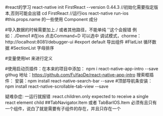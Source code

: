 #react的学习
    react-native init FirstReact --version 0.44.3 //初始化需要指定版本,否则可能会出错
    cd FirstReact
    //运行ios react-native run-ios
#this.props.name 的一些使用
    Component 成分

#导入数据的时候需要加上./ 或者其他路径，不能单纯 ''这个会报错
    例如：./Demo1
#在ios 点击Command+D 可以选中 调试模式，chorme：  http://localhost:8081/debugger-ui
#export default 导出组件
#FlatList 循环数据
#SectionList 字母排序

#变量使用let 来进行定义

#使用启动页插件：在本来的项目中添加：
npm i react-native-app-intro --save
    githug 地址：https://github.com/FuYaoDe/react-native-app-intro
搜索框插件：
安装：npm install react-native-search-bar --save
#顶部导航条安装：
npm install react-native-scrollable-tab-view --save

疑难杂症:
一运行就报错 :react.children.only expected to receive a single react element child
    ##TabNavigator.Item 或者 TabBarIOS.Item 必须有且只有一个组件，说白了就是需要有子组件的存在，并且只存在一个


